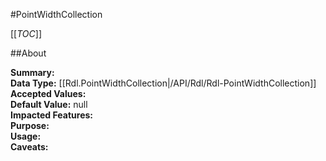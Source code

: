 #PointWidthCollection

[[_TOC_]]

##About

**Summary:**   
**Data Type:** [[Rdl.PointWidthCollection|/API/Rdl/Rdl-PointWidthCollection]]  
**Accepted Values:**   
**Default Value:** null  
**Impacted Features:**   
**Purpose:**   
**Usage:**   
**Caveats:**   

